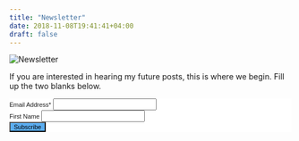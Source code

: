 ```yaml
---
title: "Newsletter"
date: 2018-11-08T19:41:41+04:00
draft: false
---
```


![Newsletter](/images/g.gif)

If you are interested in hearing my future posts, this is where we begin. Fill up the two blanks below.

<!-- Begin Mailchimp Signup Form -->
<link href="//cdn-images.mailchimp.com/embedcode/classic-10_7.css" rel="stylesheet" type="text/css">
<style type="text/css">
	#mc_embed_signup{background:#fff; clear:left; font:11px Helvetica,Arial,sans-serif; }
	#mc-embedded-subscribe {background:#5badf0 !important; }
	#mc-embedded-subscribe {font-size:11px !important; }
	#mc_embed_signup #mc-embedded-subscribe-form div.mce_inline_error {font-size:11.5px !important; }
</style>


<div id="mc_embed_signup">
<form action="https://wasim.us19.list-manage.com/subscribe/post?u=be7fa968ad83145b90ecfd090&amp;id=10a3e47b2e" method="post" id="mc-embedded-subscribe-form" name="mc-embedded-subscribe-form" class="validate" target="_blank" novalidate>
    <div id="mc_embed_signup_scroll">
	
<div class="mc-field-group">
	<label for="mce-EMAIL">Email Address*</span>
</label>
	<input type="email" value="" name="EMAIL" class="required email" id="mce-EMAIL">
</div>
<div class="mc-field-group">
	<label for="mce-FNAME">First Name </label>
	<input type="text" value="" name="FNAME" class="" id="mce-FNAME">
</div>
	<div id="mce-responses" class="clear">
		<div class="response" id="mce-error-response" style="display:none"></div>
		<div class="response" id="mce-success-response" style="display:none"></div>
	</div>    <!-- real people should not fill this in and expect good things - do not remove this or risk form bot signups-->
    <div style="position: absolute; left: -5000px;" aria-hidden="true"><input type="text" name="b_be7fa968ad83145b90ecfd090_10a3e47b2e" tabindex="-1" value=""></div>
    <div class="clear"><input type="submit" value="Subscribe" name="subscribe" id="mc-embedded-subscribe" class="button"></div>
    </div>
</form>
</div>
<script type='text/javascript' src='//s3.amazonaws.com/downloads.mailchimp.com/js/mc-validate.js'></script><script type='text/javascript'>(function($) {window.fnames = new Array(); window.ftypes = new Array();fnames[0]='EMAIL';ftypes[0]='email';fnames[1]='FNAME';ftypes[1]='text';}(jQuery));var $mcj = jQuery.noConflict(true);</script>
<!--End mc_embed_signup-->
